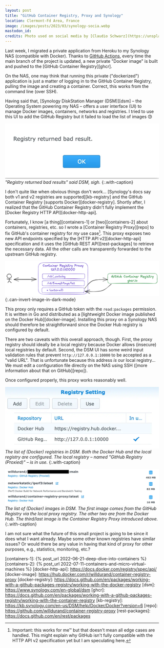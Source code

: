 ```yaml
---
layout: post
title: "GitHub Container Registry, Proxy and Synology"
location: Clermont-Fd Area, France
image: /images/posts/2023/03/synology-socia.webp
mastodon_id:
credits: Photo used on social media by [Claudio Schwarz](https://unsplash.com/@purzlbaum).
---
```


Last week, I migrated a private application from Heroku to my Synology NAS
(compatible with Docker). Thanks to [GitHub Actions][actions], every time the
main branch of the project is updated, a new private "Docker image" is built and
pushed to the [GitHub Container Registry][ghcr].

On the NAS, one may think that running this private ("dockerized") application
is just a matter of logging in to the GitHub Container Registry, pulling the
image and creating a container. Correct, this works from the command line (over
SSH).

Having said that, [Synology DiskStation Manager (DSM)][dsm] – the Operating
System powering my NAS – offers a user interface (UI) to manage Docker images,
containers, networks and registries. I tried to use this UI to add the GitHub
Registry but it failed to load the list of images 😓

![](/images/posts/2023/03/synology-error-registry.webp)
_"Registry returned bad results" said DSM, sigh._
{:.with-caption}

I don't quite like when obvious things don't work... [Synology's docs say both
v1 and v2 registries are supported][kb-registry] and the GitHub Container
Registry [supports Docker][docker-registry]. Shortly after, I realized that the
GitHub Container Registry didn't fully implement the [Docker Registry HTTP
API][docker-http-api].

Fortunately, I know [a thing][containers-1] or [two][containers-2] about
containers, registries, etc. so I wrote a [Container Registry Proxy][repo] to
fix GitHub's container registry for _my_ use case[^1]. This proxy exposes two
new API endpoints specified by the [HTTP API v2][docker-http-api] specification
and it uses the [GitHub REST API][rest-packages] to retrieve the necessary data.
All the other calls are transparently forwarded to the upstream GitHub registry.

[^1]: Important: this works for me™ but that doesn't mean all edge cases are handled. This might explain why GitHub isn't fully compatible with the HTTP API v2 specification yet but I am speculating here.

![](/images/posts/2023/03/container-registry-proxy.webp)
{:.can-invert-image-in-dark-mode}

This proxy only requires a GitHub token with the `read:packages` permission.  It
is written in Go and distributed as a [lightweight Docker image published on the
Docker Hub][docker-image]. Installing this proxy on a Synology NAS should
therefore be straightforward since the Docker Hub registry is configured by
default.

There are two caveats with this overall approach, though. First, the proxy
registry should ideally be a local registry because Docker allows (insecure)
local registries by default. Second, the DSM UI has some weird input validation
rules that prevent `http://127.0.0.1:10000` to be accepted as a "valid URL".
That is unfortunate because this address *is* our local registry... We must edit
a configuration file directly on the NAS using SSH ([more information about that
on GitHub][repo]).

Once configured properly, this proxy works reasonably well.

![](/images/posts/2023/03/synology-registry-setting.webp)
_The list of (Docker) registries in DSM. Both the Docker Hub and the local
registry are configured. The local registry – named "GitHub Registry (Proxied)"
– is in use._
{:.with-caption}

![](/images/posts/2023/03/synology-docker-images.webp)
_The list of (Docker) images in DSM. The first image comes from the GitHub
Registry via the local proxy registry. The other two are from the Docker Hub.
The third/last image is the Container Registry Proxy introduced above._
{:.with-caption}

I am not sure what the future of this small project is going to be since it does
what I want already. Maybe some other known registries have similar issues?  Or
would there be any value in having that kind of proxy for other purposes, e.g.,
statistics, monitoring, etc.?

[actions]: https://docs.github.com/en/actions
[containers-1]: {% post_url 2022-06-21-deep-dive-into-containers %}
[containers-2]: {% post_url 2022-07-11-containers-and-micro-virtual-machines %}
[docker-http-api]: https://docs.docker.com/registry/spec/api/
[docker-image]: https://hub.docker.com/r/willdurand/container-registry-proxy
[docker-registry]: https://docs.github.com/en/packages/working-with-a-github-packages-registry/working-with-the-docker-registry
[dsm]: https://www.synology.com/en-global/dsm
[ghcr]: https://docs.github.com/en/packages/working-with-a-github-packages-registry/working-with-the-container-registry
[kb-registry]: https://kb.synology.com/en-us/DSM/help/Docker/Docker?version=6
[repo]: https://github.com/willdurand/container-registry-proxy
[rest-packages]: https://docs.github.com/en/rest/packages
